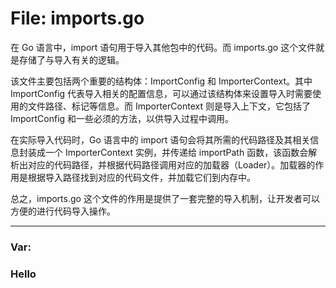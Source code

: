 # File: imports.go

在 Go 语言中，import 语句用于导入其他包中的代码。而 imports.go 这个文件就是存储了与导入有关的逻辑。

该文件主要包括两个重要的结构体：ImportConfig 和 ImporterContext。其中 ImportConfig 代表导入相关的配置信息，可以通过该结构体来设置导入时需要使用的文件路径、标记等信息。而 ImporterContext 则是导入上下文，它包括了 ImportConfig 和一些必须的方法，以供导入过程中调用。

在实际导入代码时，Go 语言中的 import 语句会将其所需的代码路径及其相关信息封装成一个 ImporterContext 实例，并传递给 importPath 函数，该函数会解析出对应的代码路径，并根据代码路径调用对应的加载器（Loader）。加载器的作用是根据导入路径找到对应的代码文件，并加载它们到内存中。

总之，imports.go 这个文件的作用是提供了一套完整的导入机制，让开发者可以方便的进行代码导入操作。




---

### Var:

### Hello





